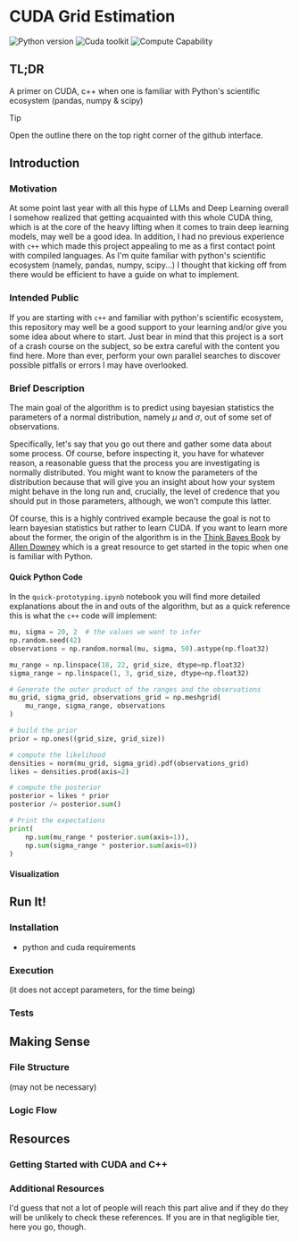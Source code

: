 # CUDA Grid Estimation
![Python version](https://img.shields.io/badge/python-3.9+-green)
![Cuda toolkit](https://img.shields.io/badge/CUDA_toolkit-12.3+-green)
![Compute Capability](https://img.shields.io/badge/compute_capability-7.5+-green)


## TL;DR
A primer on CUDA, c++ when one is familiar with Python's scientific ecosystem (pandas, numpy & scipy)


> [!TIP]
> Open the outline there on the top right corner of the github interface.

## Introduction
### Motivation
At some point last year with all this hype of LLMs and Deep Learning overall I somehow realized that getting acquainted with this whole CUDA thing, which is at the core of the heavy lifting when it comes to train deep learning models, may well be a good idea. In addition, I had no previous experience with `c++` which made this project appealing to me as a first contact point with compiled languages. As I'm quite familiar with python's scientific ecosystem (namely, pandas, numpy, scipy...) I thought that kicking off from there would be efficient to have a guide on what to implement.

### Intended Public
If you are starting with `c++` and familiar with python's scientific ecosystem, this repository may well be a good support to your learning and/or give you some idea about where to start. Just bear in mind that this project is a sort of a crash course on the subject, so be extra careful with the content you find here. More than ever, perform your own parallel searches to discover possible pitfalls or errors I may have overlooked.

### Brief Description
The main goal of the algorithm is to predict using bayesian statistics the parameters of a normal distribution, namely $\mu$ and $\sigma$, out of some set of observations.

Specifically, let's say that you go out there and gather some data about some process. Of course, before inspecting it, you have for whatever reason, a reasonable guess that the process you are investigating is normally distributed. You might want to know the parameters of the distribution because that will give you an insight about how your system might behave in the long run and, crucially, the level of credence that you should put in those parameters, although, we won't compute this latter.

Of course, this is a highly contrived example because the goal is not to learn bayesian statistics but rather to learn CUDA. If you want to learn more about the former, the origin of the algorithm is in the [Think Bayes Book](https://github.com/nablabits/ThinkBayes2/blob/master/notebooks/13-inference.ipynb) by [Allen Downey](https://github.com/AllenDowney) which is a great resource to get started in the topic when one is familiar with Python.

#### Quick Python Code
In the `quick-prototyping.ipynb` notebook you will find more detailed explanations about the in and outs of the algorithm, but as a quick reference this is what the `c++` code will implement:

```python
mu, sigma = 20, 2  # the values we want to infer
np.random.seed(42)
observations = np.random.normal(mu, sigma, 50).astype(np.float32)

mu_range = np.linspace(18, 22, grid_size, dtype=np.float32)
sigma_range = np.linspace(1, 3, grid_size, dtype=np.float32)

# Generate the outer product of the ranges and the observations
mu_grid, sigma_grid, observations_grid = np.meshgrid(
    mu_range, sigma_range, observations
)

# build the prior
prior = np.ones((grid_size, grid_size))

# compute the likelihood
densities = norm(mu_grid, sigma_grid).pdf(observations_grid)
likes = densities.prod(axis=2)

# compute the posterior
posterior = likes * prior
posterior /= posterior.sum()

# Print the expectations
print(
    np.sum(mu_range * posterior.sum(axis=1)),
    np.sum(sigma_range * posterior.sum(axis=0))
)
```

#### Visualization
## Run It!
### Installation
- python and cuda requirements

### Execution
(it does not accept parameters, for the time being)

### Tests

## Making Sense

### File Structure
(may not be necessary)

### Logic Flow

## Resources

### Getting Started with CUDA and C++

### Additional Resources
I'd guess that not a lot of people will reach this part alive and if they do they will be unlikely
to check these references. If you are in that negligible tier, here you go, though.

